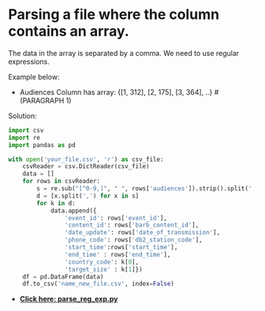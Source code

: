 # Parsing a file where the column contains an array. 

The data in the array is separated by a comma. We need to use regular expressions.

Example below: 

- Audiences Column has array: {[1, 312], [2, 175], [3, 364], ..} # (PARAGRAPH 1)

Solution: 

```python
import csv
import re
import pandas as pd

with open('your_file.csv', 'r') as csv_file:
    csvReader = csv.DictReader(csv_file)
    data = []
    for rows in csvReader:
        s = re.sub("[^0-9,]", " ", rows['audiences']).strip().split(' , ')
        d = [x.split(',') for x in s]
        for k in d:
            data.append({
                'event_id': rows['event_id'],
                'content_id': rows['barb_content_id'],
                'date_update': rows['date_of_transmission'],
                'phone_code': rows['db2_station_code'],
                'start_time':rows['start_time'],
                'end_time' : rows['end_time'],
                'country_code': k[0],
                'target_size' : k[1]})
    df = pd.DataFrame(data)
    df.to_csv('name_new_file.csv', index=False)
```   
- **[Click here: parse_reg_exp.py](https://github.com/prosimpleee/data_engineering_/blob/main/python_scripts/parse_reg_exp.py)**
